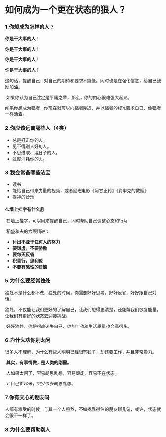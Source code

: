 # 如何成为一个更在状态的狠人？

### 1.你想成为怎样的人？

**你是干大事的人！**

**你是干大事的人！**

**你是干大事的人！**

**你是干大事的人！**

​		这句话，提醒自己，对自己的期待和要求不能低。同时也是在强化信念，给自己鼓励加油。

​		如果你认为自己注定是平庸之辈，那么，你的内心很难强大起来。

​		如果你想成为强者，你现在就可以向强者靠近，并以强者的标准要求自己，像强者一样活着。

### 2.你应该远离哪些人（4类）

+ 总是打击你的人。
+ 见不得别人好的人。
+ 不思进取、混日子的人。
+ 过度消耗你的人。



### 3.我会常备哪些法宝

+ 读书
+ 能给自己带来力量的视频，或者励志电影《阿甘正传》《肖申克的救赎》
+ 提神的音乐



#### 4.墙上挂字有什么用

​		在墙上挂字，可以用来提醒自己，同时帮助自己调整心态和行为

​		稻盛和夫的六项精进：

+ **付出不亚于任何人的努力**
+ **要谦虚，不要骄傲**
+ **要每天反省**
+ **积善行，思利他**
+ **不要有感性的烦恼**



### 5.为什么要经常独处



​		独处不是什么都不做，独处的时候，你需要好好思考，好好反省，好好跟自己对话。

​		独处，不仅能让我们更好的了解自己，让我们想得更清楚，还能帮我们恢复能量，让我们有更好的状态去迎接挑战。

​		好好独处，你将很难迷失自己，你的工作和生活质量也会高很多。



### 6.为什么劝你别太闲

​		很多人不理解，为什么有些人明明已经很有钱了，却还要工作，并且非常卖力。

​		**其实，有事情做，是人类的刚需。**

​		人如果太闲了，容易胡思乱想，容易颓废，容易不在状态。

​		让自己忙起来，会少很多胡思乱想。

### 7.你有交心的朋友吗

​		人都有难受的时候，与其一个人煎熬，不如找靠得住的朋友聊几句，或许，状态就会很不一样了。

###  8.为什么要帮助别人


